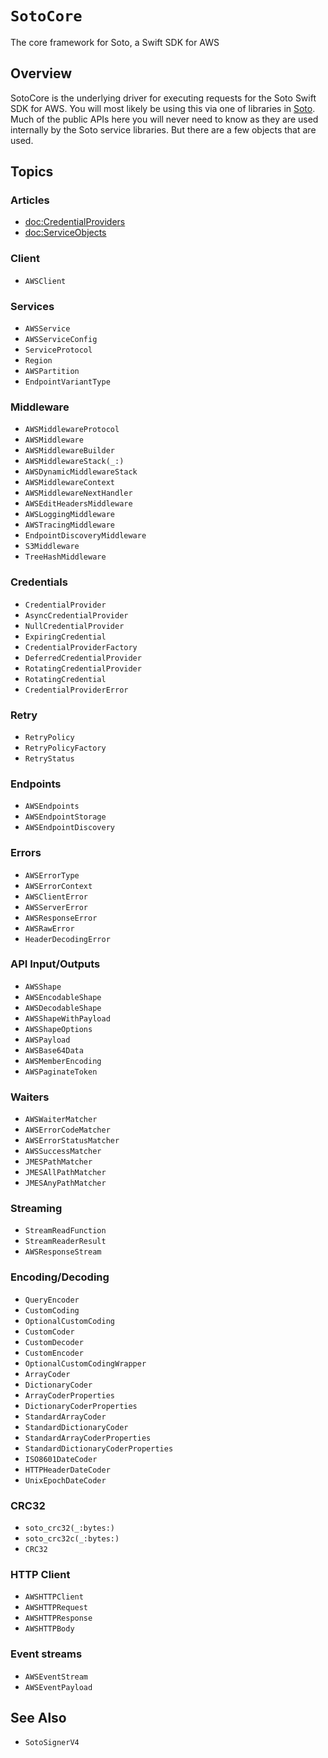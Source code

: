# ``SotoCore``

The core framework for Soto, a Swift SDK for AWS

## Overview

SotoCore is the underlying driver for executing requests for the Soto Swift SDK for AWS. You will most likely be using this via one of libraries in [Soto](https://github.com/soto-project/soto). Much of the public APIs here you will never need to know as they are used internally by the Soto service libraries. But there are a few objects that are used.

## Topics

### Articles

- <doc:CredentialProviders>
- <doc:ServiceObjects>

### Client

- ``AWSClient``

### Services

- ``AWSService``
- ``AWSServiceConfig``
- ``ServiceProtocol``
- ``Region``
- ``AWSPartition``
- ``EndpointVariantType``

### Middleware

- ``AWSMiddlewareProtocol``
- ``AWSMiddleware``
- ``AWSMiddlewareBuilder``
- ``AWSMiddlewareStack(_:)``
- ``AWSDynamicMiddlewareStack``
- ``AWSMiddlewareContext``
- ``AWSMiddlewareNextHandler``
- ``AWSEditHeadersMiddleware``
- ``AWSLoggingMiddleware``
- ``AWSTracingMiddleware``
- ``EndpointDiscoveryMiddleware``
- ``S3Middleware``
- ``TreeHashMiddleware``

### Credentials

- ``CredentialProvider``
- ``AsyncCredentialProvider``
- ``NullCredentialProvider``
- ``ExpiringCredential``
- ``CredentialProviderFactory``
- ``DeferredCredentialProvider``
- ``RotatingCredentialProvider``
- ``RotatingCredential``
- ``CredentialProviderError``

### Retry

- ``RetryPolicy``
- ``RetryPolicyFactory``
- ``RetryStatus``

### Endpoints

- ``AWSEndpoints``
- ``AWSEndpointStorage``
- ``AWSEndpointDiscovery``

### Errors

- ``AWSErrorType``
- ``AWSErrorContext``
- ``AWSClientError``
- ``AWSServerError``
- ``AWSResponseError``
- ``AWSRawError``
- ``HeaderDecodingError``

### API Input/Outputs

- ``AWSShape``
- ``AWSEncodableShape``
- ``AWSDecodableShape``
- ``AWSShapeWithPayload``
- ``AWSShapeOptions``
- ``AWSPayload``
- ``AWSBase64Data``
- ``AWSMemberEncoding``
- ``AWSPaginateToken``

### Waiters

- ``AWSWaiterMatcher``
- ``AWSErrorCodeMatcher``
- ``AWSErrorStatusMatcher``
- ``AWSSuccessMatcher``
- ``JMESPathMatcher``
- ``JMESAllPathMatcher``
- ``JMESAnyPathMatcher``

### Streaming

- ``StreamReadFunction``
- ``StreamReaderResult``
- ``AWSResponseStream``

### Encoding/Decoding

- ``QueryEncoder``
- ``CustomCoding``
- ``OptionalCustomCoding``
- ``CustomCoder``
- ``CustomDecoder``
- ``CustomEncoder``
- ``OptionalCustomCodingWrapper``
- ``ArrayCoder``
- ``DictionaryCoder``
- ``ArrayCoderProperties``
- ``DictionaryCoderProperties``
- ``StandardArrayCoder``
- ``StandardDictionaryCoder``
- ``StandardArrayCoderProperties``
- ``StandardDictionaryCoderProperties``
- ``ISO8601DateCoder``
- ``HTTPHeaderDateCoder``
- ``UnixEpochDateCoder``

### CRC32

- ``soto_crc32(_:bytes:)``
- ``soto_crc32c(_:bytes:)``
- ``CRC32``

### HTTP Client

- ``AWSHTTPClient``
- ``AWSHTTPRequest``
- ``AWSHTTPResponse``
- ``AWSHTTPBody``

### Event streams

- ``AWSEventStream``
- ``AWSEventPayload``

## See Also

- ``SotoSignerV4``
